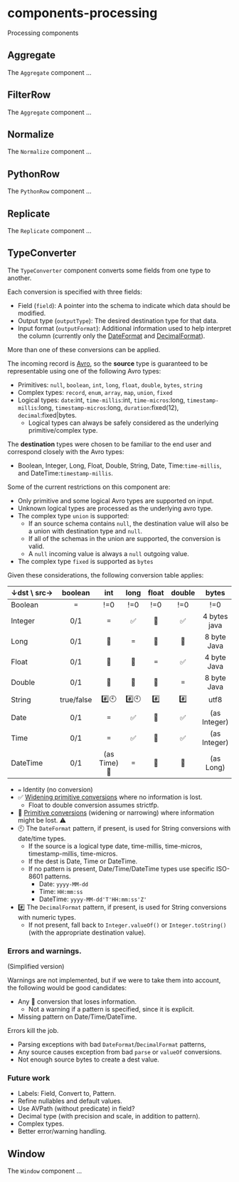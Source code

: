 components-processing
=====================

Processing components 
 

Aggregate
---------

The `Aggregate` component ...

FilterRow
---------

The `Aggregate` component ...

Normalize
---------

The `Normalize` component ...

PythonRow
---------

The `PythonRow` component ...

Replicate
---------

The `Replicate` component ...

TypeConverter
-------------

The `TypeConverter` component converts some fields from one type to another.

Each conversion is specified with three fields:
* Field (`field`): A pointer into the schema to indicate which data should be modified.
* Output type (`outputType`): The desired destination type for that data.
* Input format (`outputFormat`): Additional information used to help interpret the column (currently only the [DateFormat](https://docs.oracle.com/javase/8/docs/api/java/text/SimpleDateFormat.html) and [DecimalFormat](https://docs.oracle.com/javase/8/docs/api/java/text/DecimalFormat.html)).

More than one of these conversions can be applied.

The incoming record is [Avro](https://avro.apache.org/docs/1.8.2/spec.html), so the **source** type is guaranteed to be representable using one of the following Avro types:

* Primitives: `null`, `boolean`, `int`, `long`, `float`, `double`, `bytes`, `string`
* Complex types: `record`, `enum`, `array`, `map`, `union`, `fixed`
* Logical types: `date`:int, `time-millis`:int, `time-micros`:long, `timestamp-millis`:long, `timestamp-micros`:long, `duration`:fixed(12), `decimal`:fixed|bytes.
  * Logical types can always be safely considered as the underlying primitive/complex type.

The **destination** types were chosen to be familiar to the end user and correspond closely with the Avro types:
* Boolean, Integer, Long, Float, Double, String, Date, Time:`time-millis`, and DateTime:`timestamp-millis`.

Some of the current restrictions on this component are:

* Only primitive and some logical Avro types are supported on input.
* Unknown logical types are processed as the underlying avro type.
* The complex type `union` is supported:
  * If an source schema contains `null`, the destination value will also be a union with destination type and `null`.
  * If all of the schemas in the union are supported, the conversion is valid.
  * A `null` incoming value is always a `null` outgoing value.
* The complex type `fixed` is supported as `bytes`

Given these considerations, the following conversion table applies:

| ↓dst&nbsp;\\&nbsp;src→ | boolean | int | long | float | double | bytes | string |
| -------- | :-: | :-: | :-: | :-: | :-: | :-: | :-: |
| Boolean | `=` | !=0 | !=0 | !=0 | !=0 | !=0 | ==true
| Integer | 0/1 | `=` | :white_check_mark: | :large_orange_diamond: | :white_check_mark: | 4 bytes java | :hash: |
| Long | 0/1 | :large_orange_diamond: | `=` | :large_orange_diamond: | :large_orange_diamond: | 8 byte Java | :hash: |
| Float | 0/1 | :large_orange_diamond: | :large_orange_diamond: | `=` | :white_check_mark: | 4 byte Java | :hash: |
| Double | 0/1 | :large_orange_diamond: | :large_orange_diamond: | :large_orange_diamond: | `=` | 8 byte Java | :hash: |
| String | true/false | :hash::clock10: | :hash::clock10: | :hash: | :hash: | utf8 | `=` |
| Date | 0/1 | `=` | :white_check_mark: | :large_orange_diamond: | :white_check_mark: | (as Integer) | :clock10: |
| Time | 0/1 | `=` | :white_check_mark: | :large_orange_diamond: | :white_check_mark: | (as Integer) | :clock10: |
| DateTime | 0/1 | (as Time) :large_orange_diamond: | `=` | :large_orange_diamond: | :large_orange_diamond: | (as Long) | :clock10: |

* `=` Identity (no conversion)
* :white_check_mark: [Widening primitive conversions](https://docs.oracle.com/javase/specs/jls/se7/html/jls-5.html) where no information is lost.
  * Float to double conversion assumes strictfp.
* :large_orange_diamond: [Primitive conversions](https://docs.oracle.com/javase/specs/jls/se7/html/jls-5.html) (widening or narrowing) where information might be lost. :warning:
* :clock10: The `DateFormat` pattern, if present, is used for String conversions with date/time types.
  * If the source is a logical type date, time-millis, time-micros, timestamp-millis, time-micros.
  * If the dest is Date, Time or DateTime.
  * If no pattern is present, Date/Time/DateTime types use specific ISO-8601 patterns.
    * Date: `yyyy-MM-dd`
    * Time: `HH:mm:ss`
    * DateTime: `yyyy-MM-dd'T'HH:mm:ss'Z'`
* :hash: The `DecimalFormat` pattern, if present, is used for String conversions with numeric types.
  * If not present, fall back to `Integer.valueOf()` or `Integer.toString()`
   (with the appropriate destination value).


### Errors and warnings.

(Simplified version)

Warnings are not implemented, but if we were to take them into account, the following would be good candidates:
* Any :large_orange_diamond: conversion that loses information.
  * Not a warning if a pattern is specified, since it is explicit.
* Missing pattern on Date/Time/DateTime.

Errors kill the job.
* Parsing exceptions with bad `DateFormat`/`DecimalFormat` patterns,
* Any source causes exception from bad `parse` or `valueOf` conversions.
* Not enough source bytes to create a dest value.

### Future work
* Labels: Field, Convert to, Pattern.
* Refine nullables and default values.
* Use AVPath (without predicate) in field?
* Decimal type (with precision and scale, in addition to pattern).
* Complex types.
* Better error/warning handling.

Window
------

The `Window` component ...
